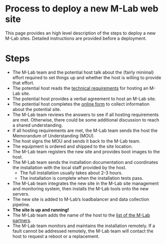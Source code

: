 # Process to deploy a new M-Lab web site #

This page provides an high level description of the steps to deploy a new M-Lab sites.
Detailed instructions are provided before a deployment.

# Steps #

  * The M-Lab team and the potential host talk about the (fairly minimal) effort required to set things up and whether the host is willing to provide that effort.
  * The potential host reads the [technical requirements](http://www.measurementlab.net/download/AMIfv95m-KO8C1kQNb9itpS0rL-yPRvKsQrHSCWMoQ4kJkrE98tm_JKhuLc-Su9xVC5EPMEVvFeGgHiScDq0VKIOj-JAj5HdnMtw0_q3affmPUF3qUcbPMqF1jXbE8Z5gdEELPcuLjeXO_XQ7y_b262qblA583G-iw/) for hosting an M-Lab site.
  * The potential host provides a verbal agreement to host an M-Lab site.
  * The potential host completes the [online form](https://docs.google.com/a/google.com/spreadsheet/viewform?formkey=dHNMZ2p0OU5TckxIUFg0RVNhSk5teEE6MQ#gid=0) to collect information about the potential site.
  * The M-Lab team reviews the answers to see if all hosting requirements are met. Otherwise, there could be some additional discussion to reach a shared understanding.
  * If all hosting requirements are met, the M-Lab team sends the host the Memorandum of Understanding (MOU).
  * The host signs the MOU and sends it back to the M-Lab team.
  * The equipment is ordered and shipped to the site location.
  * The M-Lab team registers the new site and provides boot images to the host.
  * The M-Lab team sends the installation documentation and coordinates the installation with the local staff provided by the host.
    * The full installation usually takes about 2-3 hours.
    * The installation is complete when the installation tests pass.
  * The M-Lab team integrates the new site in the M-Lab site management and monitoring system, then installs the M-Lab tools onto the new servers.
  * The new site is added to M-Lab’s loadbalancer and data collection pipeline.
  * **The site is up and running!**
  * The M-Lab team adds the name of the host to the [list of the M-Lab partners](http://www.measurementlab.net/who).
  * The M-Lab team monitors and maintains the installation remotely. If a fault cannot be addressed remotely, the M-Lab team will contact the host to request a reboot or a replacement.